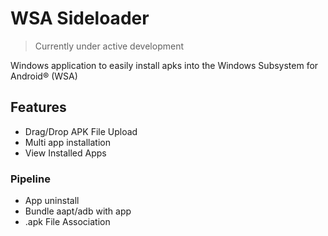 # WSA Sideloader

> Currently under active development

Windows application to easily install apks into the Windows Subsystem for Android®️ (WSA)

## Features
- Drag/Drop APK File Upload
- Multi app installation
- View Installed Apps

### Pipeline
- App uninstall
- Bundle aapt/adb with app
- .apk File Association